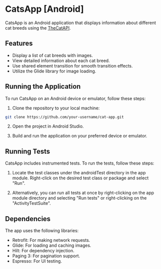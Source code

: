 # CatsApp [Android]

CatsApp is an Android application that displays information about different cat breeds using the [TheCatAPI](https://thecatapi.com/).

## Features

- Display a list of cat breeds with images.
- View detailed information about each cat breed.
- Use shared element transition for smooth transition effects.
- Utilize the Glide library for image loading.

## Running the Application

To run CatsApp on an Android device or emulator, follow these steps:

1. Clone the repository to your local machine:

```bash
git clone https://github.com/your-username/cat-app.git
```

2. Open the project in Android Studio.

3. Build and run the application on your preferred device or emulator.

## Running Tests

CatsApp includes instrumented tests. To run the tests, follow these steps:

1. Locate the test classes under the androidTest directory in the app module. Right-click on the desired test class or package and select "Run".

2. Alternatively, you can run all tests at once by right-clicking on the app module directory and selecting "Run tests" or right-clicking on the "ActivityTestSuite".

## Dependencies

The app uses the following libraries:

* Retrofit: For making network requests.
* Glide: For loading and caching images.
* Hilt: For dependency injection.
* Paging 3: For pagination support.
* Espresso: For UI testing.